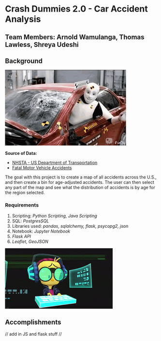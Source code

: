# Crash Dummies 2.0 - Car Accident Analysis

## Team Members: Arnold Wamulanga, Thomas Lawless, Shreya Udeshi

## Background

![Crash Dummies](/crash_app/static/templates/images/1.gif)

**Source of Data:** 

* [NHSTA - US Department of Transportation](https://www.nhtsa.gov/file-downloads?p=nhtsa/downloads/CRSS/2019/)
* [Fatal Motor Vehicle Accidents](https://data-usdot.opendata.arcgis.com/datasets/usdot::fatal-motor-vehicle-accidents/)

The goal with this project is to create a map of all accidents across the U.S., and then create a bin for age-adjusted accidents. The user can then select any part of the map and see what the distribution of accidents is by age for the region selected.

### Requirements

1. Scripting: *Python Scripting, Java Scripting*
2. SQL: *PostgresSQL*
3. Libraries used: *pandas, sqlalchemy, flask, psycopg2, json*
4. Notebook: *Jupyter Notebook*
5. *Flask API*
6. *Leaflet, GeoJSON*

![Coder](/crash_app/static/templates/images/2.gif)

## Accomplishments

// add in JS and flask stuff //







